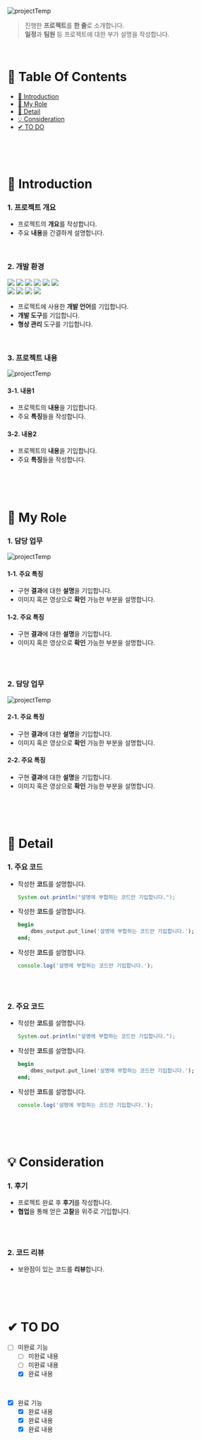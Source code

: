 ![projectTemp](https://user-images.githubusercontent.com/87955005/152466049-f9c573aa-ebed-4978-a027-0cc82364b1d6.png)

>  진행한 **프로젝트**를 **한 줄**로 소개합니다. <br />
>  **일정**과 **팀원** 등 프로젝트에 대한 부가 설명을 작성합니다. <br />

<br />

# 📌 Table Of Contents
* [📖 Introduction](#-introduction)
* [🙋 My Role](#-my-role)
* [🔎 Detail](#-detail)
* [💡 Consideration](#-consideration)
* [✔ TO DO](#-to-do)

<br />
<br />
<br />



# 📖 Introduction
### 1. 프로젝트 개요
* 프로젝트의 **개요**를 작성합니다.
* 주요 **내용**을 간결하게 설명합니다.
<br />

### 2. 개발 환경
<img src="https://img.shields.io/badge/java-007396?style=for-the-badge&logo=java&logoColor=white">  <img src="https://img.shields.io/badge/html5-E34F26?style=for-the-badge&logo=html5&logoColor=white">  <img src="https://img.shields.io/badge/css-1572B6?style=for-the-badge&logo=css3&logoColor=white">  <img src="https://img.shields.io/badge/javascript-F7DF1E?style=for-the-badge&logo=javascript&logoColor=black">  <img src="https://img.shields.io/badge/jquery-0769AD?style=for-the-badge&logo=jquery&logoColor=white">  <img src="https://img.shields.io/badge/oracle-F80000?style=for-the-badge&logo=oracle&logoColor=white"><br/>
<img src="https://img.shields.io/badge/apache tomcat-F8DC75?style=for-the-badge&logo=apachetomcat&logoColor=white">  <img src="https://img.shields.io/badge/eclipse ide-2C2255?style=for-the-badge&logo=eclipseide&logoColor=white">  <img src="https://img.shields.io/badge/visual studio code-007ACC?style=for-the-badge&logo=visualstudiocode&logoColor=white">  <img src="https://img.shields.io/badge/github-181717?style=for-the-badge&logo=github&logoColor=white">  
* 프로젝트에 사용한 **개발 언어**를 기입합니다.
* **개발 도구**를 기입합니다.
* **형상 관리** 도구를 기입합니다.
<br />

### 3. 프로젝트 내용
![projectTemp](https://user-images.githubusercontent.com/87955005/152466049-f9c573aa-ebed-4978-a027-0cc82364b1d6.png)
#### 3-1. 내용1
* 프로젝트의 **내용**을 기입합니다. 
* 주요 **특징**들을 작성합니다.

#### 3-2. 내용2
* 프로젝트의 **내용**을 기입합니다. 
* 주요 **특징**들을 작성합니다.

<br />
<br />
<br />



# 🙋 My Role
### 1. 담당 업무
![projectTemp](https://user-images.githubusercontent.com/87955005/152466049-f9c573aa-ebed-4978-a027-0cc82364b1d6.png)

#### 1-1. 주요 특징
* 구현 **결과**에 대한 **설명**을 기입합니다.
* 이미지 혹은 영상으로 **확인** 가능한 부분을 설명합니다.

#### 1-2. 주요 특징
* 구현 **결과**에 대한 **설명**을 기입합니다.
* 이미지 혹은 영상으로 **확인** 가능한 부분을 설명합니다.

<br />
<br />

### 2. 담당 업무
![projectTemp](https://user-images.githubusercontent.com/87955005/152466049-f9c573aa-ebed-4978-a027-0cc82364b1d6.png)

#### 2-1. 주요 특징
* 구현 **결과**에 대한 **설명**을 기입합니다.
* 이미지 혹은 영상으로 **확인** 가능한 부분을 설명합니다.

#### 2-2. 주요 특징
* 구현 **결과**에 대한 **설명**을 기입합니다.
* 이미지 혹은 영상으로 **확인** 가능한 부분을 설명합니다.

<br />
<br />
<br />



# 🔎 Detail
### 1. 주요 코드
* 작성한 **코드**를 설명합니다.
    ```java
    System.out.println("설명에 부합하는 코드만 기입합니다.");
    ```
* 작성한 **코드**를 설명합니다.
    ```sql
    begin
        dbms_output.put_line('설명에 부합하는 코드만 기입합니다.');
    end;
    ```
* 작성한 **코드**를 설명합니다.
    ```javascript
    console.log('설명에 부합하는 코드만 기입합니다.');
    ```
    
<br />
<br />

### 2. 주요 코드
* 작성한 **코드**를 설명합니다.
    ```java
    System.out.println("설명에 부합하는 코드만 기입합니다.");
    ```
* 작성한 **코드**를 설명합니다.
    ```sql
    begin
        dbms_output.put_line('설명에 부합하는 코드만 기입합니다.');
    end;
    ```
* 작성한 **코드**를 설명합니다.
    ```javascript
    console.log('설명에 부합하는 코드만 기입합니다.');
    ```
    
<br />
<br />
<br />

# 💡 Consideration
### 1. 후기
* 프로젝트 완료 후 **후기**를 작성합니다.
* **협업**을 통해 얻은 **고찰**을 위주로 기입합니다.

<br />
<br />

### 2. 코드 리뷰
* 보완점이 있는 코드를 **리뷰**합니다.

<br />
<br />
<br />

# ✔ TO DO
- [ ] 미완료 기능
  - [ ] 미완료 내용
  - [ ] 미완료 내용
  - [X] 완료 내용
<br />

- [X] 완료 기능
  - [X] 완료 내용
  - [X] 완료 내용
  - [X] 완료 내용

<br />
<br />
<br />


